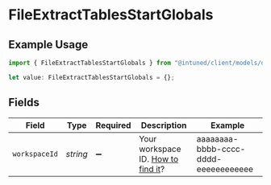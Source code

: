 # FileExtractTablesStartGlobals

## Example Usage

```typescript
import { FileExtractTablesStartGlobals } from "@intuned/client/models/operations";

let value: FileExtractTablesStartGlobals = {};
```

## Fields

| Field                                                                                | Type                                                                                 | Required                                                                             | Description                                                                          | Example                                                                              |
| ------------------------------------------------------------------------------------ | ------------------------------------------------------------------------------------ | ------------------------------------------------------------------------------------ | ------------------------------------------------------------------------------------ | ------------------------------------------------------------------------------------ |
| `workspaceId`                                                                        | *string*                                                                             | :heavy_minus_sign:                                                                   | Your workspace ID. [How to find it](/docs/guides/general/how-to-get-a-workspace-id)? | aaaaaaaa-bbbb-cccc-dddd-eeeeeeeeeeee                                                 |